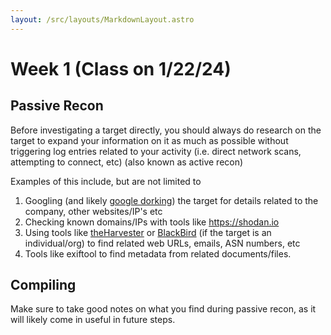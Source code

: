 ```yaml
---
layout: /src/layouts/MarkdownLayout.astro
---
```

# Week 1 (Class on 1/22/24)

## Passive Recon
Before investigating a target directly, you should always do research on the target to expand your information on it as much as possible without triggering log entries related 
to your activity (i.e. direct network scans, attempting to connect, etc) (also known as active recon)

Examples of this include, but are not limited to
1. Googling (and likely [google dorking](https://en.wikipedia.org/wiki/Google_hacking)) the target for details related to the company, other websites/IP's etc
2. Checking known domains/IPs with tools like https://shodan.io
3. Using tools like [theHarvester](https://github.com/laramies/theHarvester) or [BlackBird](https://github.com/p1ngul1n0/blackbird) (if the target is an individual/org) to find related web URLs, emails, ASN numbers, etc
4. Tools like exiftool to find metadata from related documents/files.

## Compiling
Make sure to take good notes on what you find during passive recon, as it will likely come in useful in future steps.
